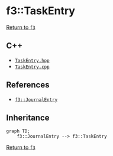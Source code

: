 # f3::TaskEntry

[Return to `f3`](/docs/f3.md)

## C++

- [`TaskEntry.hpp`](/c++/include/TaskEntry.hpp)
- [`TaskEntry.cpp`](/c++/source/TaskEntry.cpp)

## References

- [`f3::JournalEntry`](/docs/f3/JournalEntry.md)

## Inheritance

```mermaid
graph TD;
    f3::JournalEntry --> f3::TaskEntry
```

[Return to `f3`](/docs/f3.md)